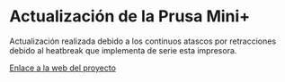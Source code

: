 # Actualización de la Prusa Mini+
Actualización realizada debido a los continuos atascos por retracciones debido al heatbreak que implementa de serie esta impresora.

[Enlace a la web del proyecto](https://fgcoca.github.io/Actualizacion-Prusa-Mini-plus/)
